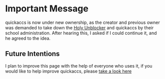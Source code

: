 

# Important Message
quickaccs is now under new ownership, as the creator and previous owner was demanded to take down the [Holy Unblocker](https://bubble.imfrost.cf) and quickaccs by their school administration. After hearing this, I asked if I could continue it, and he agreed to the idea.

## Future Intentions
I plan to improve this page with the help of everyone who uses it, if you would like to help improve quickaccs, please [take a look here](https://github.com/bvoid82/quickaccs/wiki/Contributing,-Suggestions,-and-Feedback)
